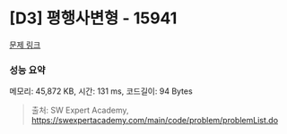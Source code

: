 # [D3] 평행사변형 - 15941 

[문제 링크](https://swexpertacademy.com/main/code/problem/problemDetail.do?contestProbId=AYVgOZEKOpcDFAQK) 

### 성능 요약

메모리: 45,872 KB, 시간: 131 ms, 코드길이: 94 Bytes



> 출처: SW Expert Academy, https://swexpertacademy.com/main/code/problem/problemList.do